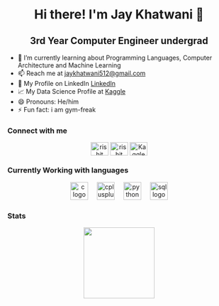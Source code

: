 <h1 align = "center">Hi there! I'm Jay Khatwani 👋</h1> 
<h2 align =  "center">3rd Year Computer Engineer undergrad</h2>

- 🌱 I’m currently learning about Programming Languages, Computer Architecture and Machine Learning
- 📫 Reach me at jaykhatwani512@gmail.com
- 💼 My Profile on LinkedIn [LinkedIn](https://www.linkedin.com/in/jay-khatwani-67a478311/)
- 📈 My Data Science Profile at [Kaggle](https://www.kaggle.com/jaykhatwani)
- 😄 Pronouns: He/him
- ⚡ Fun fact:  i am gym-freak

<h3 align="left">Connect with me</h3>
<div align="center">
  <a href="https://linkedin.com/in/jay-khatwani-67a478311/" target="blank"><img align="center" src="https://raw.githubusercontent.com/rahuldkjain/github-profile-readme-generator/master/src/images/icons/Social/linked-in-alt.svg" alt="rishit jakharia" height="30" width="40" /></a>
    <a href="https://www.instagram.com/jaykhatwani__0802/" target="blank"><img align="center" src="https://raw.githubusercontent.com/rahuldkjain/github-profile-readme-generator/master/src/images/icons/Social/instagram.svg" alt="rishit jakharia" height="30" width="40" /></a>
  <a href="https://www.kaggle.com/jaykhatwani/"><img align = "center" alt="Kaggle" src="https://cdn.iconscout.com/icon/free/png-256/free-kaggle-3628869-3030009.png?f=webp&w=256" alt = "rishit jakharia" height="30" width="40"></a>
</div>

<h3 align="left">Currently Working with languages</h3>
<div align="center">
  <img src="https://cdn.jsdelivr.net/gh/devicons/devicon/icons/c/c-original.svg" height="40" alt="c logo"  />
  <img width="12" />
  <img src="https://cdn.jsdelivr.net/gh/devicons/devicon/icons/cplusplus/cplusplus-original.svg" height="40" alt="cplusplus logo"  />
  <img width="12" />
  <img src="https://cdn.jsdelivr.net/gh/devicons/devicon/icons/python/python-original.svg" height="40" alt="python logo"  />
  <img width="12" />
  <img src="https://img.icons8.com/?size=100&id=yAk24Bd8TOKS&format=png&color=000000" height="40" alt="sql logo"  />
</div>

<h3 align="left">Stats</h3>
<div align="center">
  <img src="https://github-readme-stats.vercel.app/api?username=Jetstar17&hide_title=true&show_icons=true&theme=radical&locale=en&hide_border=true" height="160" />
</div>

<!--
**Jetstar17/Jetstar17** is a ✨ _special_ ✨ repository because its `README.md` (this file) appears on your GitHub profile.

Here are some ideas to get you started:

- 🔭 I’m currently working on ...
- 🌱 I’m currently learning ...
- 👯 I’m looking to collaborate on ...
- 🤔 I’m looking for help with ...
- 💬 Ask me about ...
- 📫 How to reach me: ...
- 😄 Pronouns: ...
- ⚡ Fun fact: ...
-->
